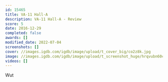 ```yaml
---
id: 15465
title: VA-11 Hall-A
description: VA-11 Hall-A - Review
score: 5
date: 2016-12-29
completed: false
awards: []
modified_date: 2022-07-04
screenshots: []
cover: //images.igdb.com/igdb/image/upload/t_cover_big/co2z8k.jpg
image: //images.igdb.com/igdb/image/upload/t_screenshot_huge/hrqvubn60ctqxf9drbms.jpg
videos: []
---
```

Wut